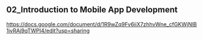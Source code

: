 ## 02_Introduction to Mobile App Development

https://docs.google.com/document/d/1R9wZq9Fv6iiX7zhhvWne_cfGKWjNlB1ivRAj9qTWPI4/edit?usp=sharing